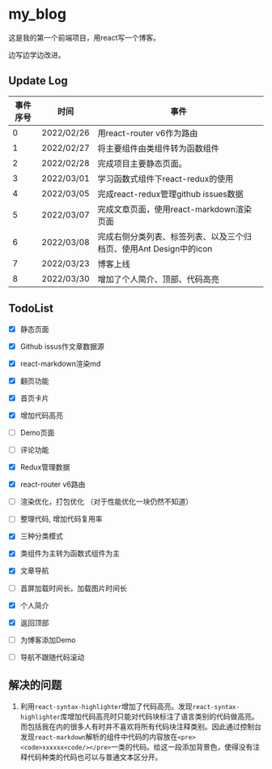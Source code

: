 # my_blog

这是我的第一个前端项目，用react写一个博客。

边写边学边改进。



## Update Log

| 事件序号 | 时间       | 事件                                                         |
| -------- | ---------- | ------------------------------------------------------------ |
| 0        | 2022/02/26 | 用react-router v6作为路由                                    |
| 1        | 2022/02/27 | 将主要组件由类组件转为函数组件                               |
| 2        | 2022/02/28 | 完成项目主要静态页面。                                       |
| 3        | 2022/03/01 | 学习函数式组件下react-redux的使用                            |
| 4        | 2022/03/05 | 完成react-redux管理github issues数据                         |
| 5        | 2022/03/07 | 完成文章页面，使用react-markdown渲染页面                     |
| 6        | 2022/03/08 | 完成右侧分类列表、标签列表、以及三个归档页、使用Ant Design中的icon |
| 7        | 2022/03/23 | 博客上线                                                     |
| 8        | 2022/03/30 | 增加了个人简介、顶部、代码高亮                               |



## TodoList

- [x] 静态页面
- [x] Github issus作文章数据源
- [x] react-markdown渲染md
- [x] 翻页功能
- [x] 首页卡片
- [x] 增加代码高亮
- [ ] Demo页面
- [ ] 评论功能
- [x] Redux管理数据
- [x] react-router v6路由
- [ ] 渲染优化，打包优化 （对于性能优化一块仍然不知道）
- [ ]  整理代码, 增加代码复用率
- [x] 三种分类模式
- [x] 类组件为主转为函数式组件为主
- [x] 文章导航
- [ ] 首屏加载时间长，加载图片时间长
- [x] 个人简介
- [x] 返回顶部
- [ ] 为博客添加Demo
- [ ] 导航不跟随代码滚动



## 解决的问题

1. 利用`react-syntax-highlighter`增加了代码高亮。发现`react-syntax-highlighter`库增加代码高亮时只能对代码块标注了语言类别的代码做高亮。而包括我在内的很多人有时并不喜欢将所有代码块注释类别。因此通过控制台发现`react-markdown`解析的组件中代码的内容放在`<pre><code>xxxxxx<code/></pre>`一类的代码。给这一段添加背景色，使得没有注释代码种类的代码也可以与普通文本区分开。

